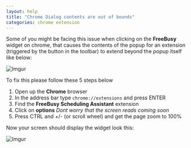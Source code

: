 ```yaml
---
layout: help
title: "Chrome Dialog contents are out of bounds"
categories: chrome extension
---
```


Some of you might be facing this issue when clicking on the **FreeBusy** widget on chrome, that causes the contents of the popup for an extension (triggered by the button in the toolbar) to extend beyond the popup itself like below:

![Imgur](https://i.imgur.com/Rg7Tp7Q.png)


To fix this please follow these 5 steps below

 1. Open up the **Chrome** browser
 2. In the address bar type `chrome://extensions` and press ENTER
 3. Find the **FreeBusy Scheduling Assistant** extension
 4. Click on **options** *Dont worry that the screen reads coming soon*
 5. Press CTRL and +/- (or scroll wheel) and get the page zoom to 100%
 
 Now your screen should display the widget look this:
 
 ![Imgur]()


